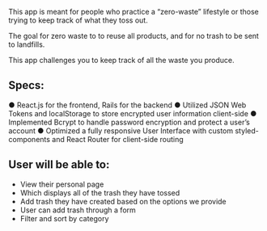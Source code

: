 This app is meant for people who practice a “zero-waste” lifestyle or those trying to keep track of what they toss out. 

The goal for zero waste to to reuse all products, and for no trash to be sent to landfills. 

This app challenges you to keep track of all the waste you produce.

## Specs:
● React.js for the frontend, Rails for the backend
● Utilized JSON Web Tokens and localStorage to store encrypted user information client-side
● Implemented Bcrypt to handle password encryption and protect a user’s account
● Optimized a fully responsive User Interface with custom styled-components and React Router for client-side routing

## User will be able to:
- View their personal page
- Which displays all of the trash they have tossed
- Add trash they have created based on the options we provide 
- User can add trash through a form
- Filter and sort by category 
